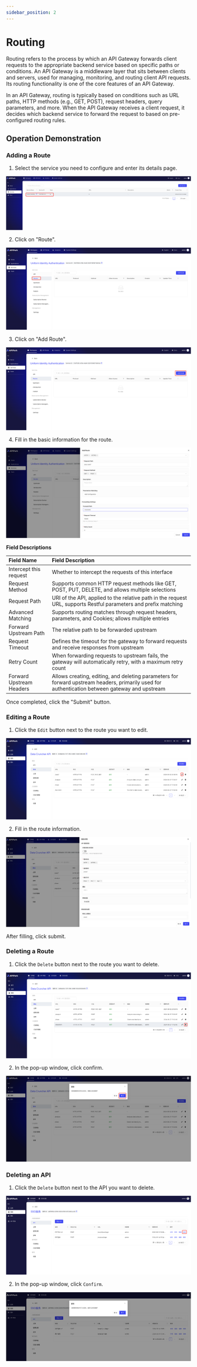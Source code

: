 ```yaml
---
sidebar_position: 2
---
```


# Routing

Routing refers to the process by which an API Gateway forwards client requests to the appropriate backend service based on specific paths or conditions. An API Gateway is a middleware layer that sits between clients and servers, used for managing, monitoring, and routing client API requests. Its routing functionality is one of the core features of an API Gateway.

In an API Gateway, routing is typically based on conditions such as URL paths, HTTP methods (e.g., GET, POST), request headers, query parameters, and more. When the API Gateway receives a client request, it decides which backend service to forward the request to based on pre-configured routing rules.

## Operation Demonstration
### Adding a Route

1. Select the service you need to configure and enter its details page.

![](../../quick/provider/images/2024-09-08/30415699670c5235f8b4b9d682d6b1b4e6ecd26624cb658ef283b08487bbd197.png)  

2. Click on "Route".

![](../../quick/provider/images/2024-09-08/fa0c0f57d0c2d3724c9b69bb9eb589a0c40461534290b920e1113e292c11cf79.png)  

3. Click on "Add Route".

![](../../quick/provider/images/2024-09-08/fbc1db7a0d197bd7ba2f1715d6c16ed9547b805cfb729e5b86a1ecbb3f99566a.png)  

4. Fill in the basic information for the route.

![](../../quick/provider/images/2024-09-08/61f118170296ba7e59ff90fbb88241c13859d926559d2ad4e3d2b33c67cfea9e.png)  

**Field Descriptions**

| Field Name               | Field Description                                            |
| :----------------------- | :----------------------------------------------------------- |
| Intercept this request   | Whether to intercept the requests of this interface          |
| Request Method           | Supports common HTTP request methods like GET, POST, PUT, DELETE, and allows multiple selections |
| Request Path             | URI of the API, applied to the relative path in the request URL, supports Restful parameters and prefix matching |
| Advanced Matching        | Supports routing matches through request headers, parameters, and Cookies; allows multiple entries |
| Forward Upstream Path    | The relative path to be forwarded upstream                   |
| Request Timeout          | Defines the timeout for the gateway to forward requests and receive responses from upstream |
| Retry Count              | When forwarding requests to upstream fails, the gateway will automatically retry, with a maximum retry count |
| Forward Upstream Headers | Allows creating, editing, and deleting parameters for forward upstream headers, primarily used for authentication between gateway and upstream |

Once completed, click the "Submit" button.

### Editing a Route

1. Click the `Edit` button next to the route you want to edit.

![](images/2024-09-02/de143af72b4d8d61af26739eececb7364423a14407d68f5e3843032ce1bb1f1a.png)  

2. Fill in the route information.

![](images/2024-09-02/7120cd35f132f67a6b234ee2d1326c41c53f749f5352f7e75c61107be8b401c3.png)  

After filling, click submit.

### Deleting a Route
1. Click the `Delete` button next to the route you want to delete.

![](images/2024-09-02/0d47484a137f38559a8f423fb3649c88f474138baf1d2abc633e0ac4f211e0dd.png)  

2. In the pop-up window, click confirm.

![](images/2024-09-02/ec148b1e3175aa005950b0a440e64c5eadff07c64974ccf87741008da91e8604.png)  

### Deleting an API
1. Click the `Delete` button next to the API you want to delete.

![](images/2024-08-14/03eddc92ac67816a8f0f6959d272076460112ecef284eb55e7e100921f76374f.png)  

2. In the pop-up window, click `Confirm`.

![](images/2024-08-14/c8a6a3ef88e166476b267c09389562b403bafefc771f24fb8af89bcf6d365f85.png)  